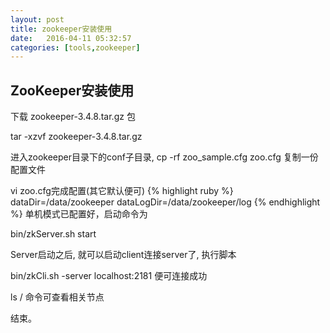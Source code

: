```yaml
---
layout: post
title: zookeeper安装使用
date:   2016-04-11 05:32:57
categories: [tools,zookeeper]
---
```


## ZooKeeper安装使用

下载 zookeeper-3.4.8.tar.gz 包

tar -xzvf zookeeper-3.4.8.tar.gz

进入zookeeper目录下的conf子目录, cp -rf zoo_sample.cfg  zoo.cfg 复制一份配置文件

vi zoo.cfg完成配置(其它默认便可)
{% highlight ruby %}
dataDir=/data/zookeeper
dataLogDir=/data/zookeeper/log
{% endhighlight %}
单机模式已配置好，启动命令为  

bin/zkServer.sh start 

Server启动之后, 就可以启动client连接server了, 执行脚本

bin/zkCli.sh -server localhost:2181  便可连接成功

ls / 命令可查看相关节点
	
	
结束。

